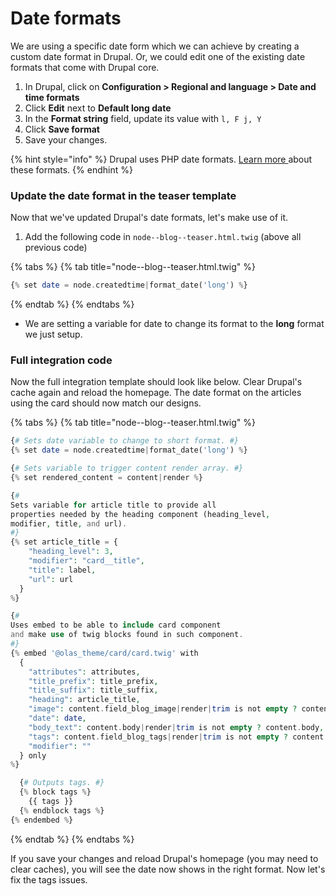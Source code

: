 # Date formats

We are using a specific date form which we can achieve by creating a custom date format in Drupal.  Or, we could edit one of the existing date formats that come with Drupal core.

1. In Drupal, click on **Configuration &gt; Regional and language &gt; Date and time formats**
2. Click **Edit** next to **Default long date**
3. In the **Format string** field, update its value with `l, F j, Y`
4. Click **Save format**
6. Save your changes.

{% hint style="info" %}
Drupal uses PHP date formats.  [Learn more ](https://www.php.net/manual/en/function.date.php)about these formats.
{% endhint %}

### Update the date format in the teaser template

Now that we've updated Drupal's date formats, let's make use of it.

1. Add the following code in `node--blog--teaser.html.twig` \(above all previous code\)

{% tabs %}
{% tab title="node--blog--teaser.html.twig" %}
```php
{% set date = node.createdtime|format_date('long') %}
```
{% endtab %}
{% endtabs %}

* We are setting a variable for date to change its format to the **long** format we just setup.

### Full integration code

Now the full integration template should look like below. Clear Drupal's cache again and reload the homepage. The date format on the articles using the card should now match our designs.

{% tabs %}
{% tab title="node--blog--teaser.html.twig" %}
```php
{# Sets date variable to change to short format. #}
{% set date = node.createdtime|format_date('long') %}

{# Sets variable to trigger content render array. #}
{% set rendered_content = content|render %}

{#
Sets variable for article title to provide all
properties needed by the heading component (heading_level,
modifier, title, and url).
#}
{% set article_title = {
    "heading_level": 3,
    "modifier": "card__title",
    "title": label,
    "url": url
  }
%}

{#
Uses embed to be able to include card component
and make use of twig blocks found in such component.
#}
{% embed '@olas_theme/card/card.twig' with
  {
    "attributes": attributes,
    "title_prefix": title_prefix,
    "title_suffix": title_suffix,
    "heading": article_title,
    "image": content.field_blog_image|render|trim is not empty ? content.field_blog_image,
    "date": date,
    "body_text": content.body|render|trim is not empty ? content.body,
    "tags": content.field_blog_tags|render|trim is not empty ? content.field_blog_tags,
    "modifier": ""
  } only
%}

  {# Outputs tags. #}
  {% block tags %}
    {{ tags }}
  {% endblock tags %}
{% endembed %}
```
{% endtab %}
{% endtabs %}

If you save your changes and reload Drupal's homepage \(you may need to clear caches\), you will see the date now shows in the right format.  Now let's fix the tags issues.
